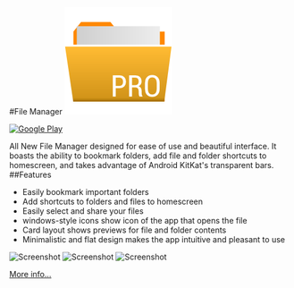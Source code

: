 #File Manager
![App icon](https://raw.githubusercontent.com/mick88/filemanager/master/res/drawable-xxxhdpi/ic_launcher.png)

[![Google Play](http://developer.android.com/images/brand/en_generic_rgb_wo_45.png)](https://play.google.com/store/apps/details?id=com.michaldabski.filemanager)

All New File Manager designed for ease of use and beautiful interface. It boasts the ability to bookmark folders, add file and folder shortcuts to homescreen, and takes advantage of Android KitKat's transparent bars.
##Features
* Easily bookmark important folders
* Add shortcuts to folders and files to homescreen
* Easily select and share your files
* windows-style icons show icon of the app that opens the file
* Card layout shows previews for file and folder contents
* Minimalistic and flat design makes the app intuitive and pleasant to use

![Screenshot](http://www.michaldabski.com/wp-content/uploads/2014/10/2014-10-05-12.02.10-168x300.png)
![Screenshot](http://www.michaldabski.com/wp-content/uploads/2014/10/2014-10-05-12.14.09-168x300.png)
![Screenshot](http://www.michaldabski.com/wp-content/uploads/2014/10/2014-10-05-12.02.32-168x300.png)

[More info...](http://www.michaldabski.com/file-manager/)